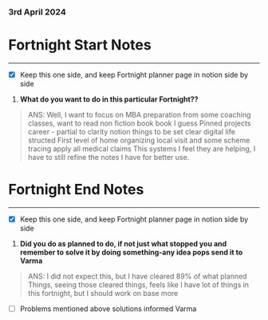### 3rd April 2024
# Fortnight Start Notes
---

- [x] Keep this one side, and keep Fortnight planner page in notion side by side

1. **What do you want to do in this particular Fortnight??**
> ANS: Well, I want to focus on MBA preparation from some coaching classes, want to read non fiction book book I guess
> 	Pinned projects  
> 	career - partial to clarity 
> 	notion things to be set clear 
> 	digital life structed
> 	First level of home organizing
> 	local visit and some scheme tracing
> 	apply all medical claims
> This systems I feel they are helping, I have to still refine the notes I have for better use. 


# Fortnight End Notes
---

- [x] Keep this one side, and keep Fortnight planner page in notion side by side

1. **Did you do as planned to do, if not just what stopped you and remember to solve it by doing something-any idea pops send it to Varma**

> ANS: I did not expect this, but I have  cleared 89% of what planned Things, seeing those cleared things, feels like I have lot of things in this fortnight, but I should work on base more

- [ ] Problems mentioned above solutions informed Varma

